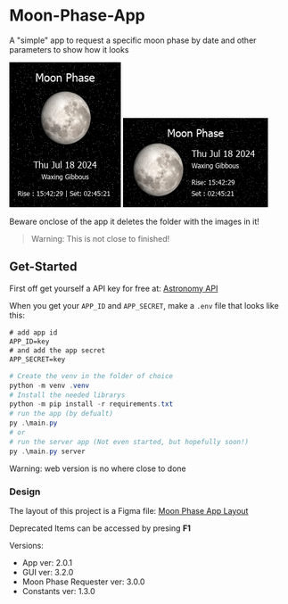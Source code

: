 # Moon-Phase-App

A "simple" app to request a specific moon phase by date and other parameters to show how it looks

![Demo 200x260](assets/images/demo_200x260.png "Demo_200x260")
![Demo 260x160](assets/images/demo_260x160.png "Demo_260x160")

Beware onclose of the app it deletes the folder with the images in it!

> Warning: This is not close to finished!

## Get-Started

First off get yourself a API key for free at: [Astronomy API](https://docs.astronomyapi.com/)

When you get your `APP_ID` and `APP_SECRET`, make a `.env` file that looks like this:

```properties
# add app id
APP_ID=key
# and add the app secret
APP_SECRET=key
```

```PowerShell
# Create the venv in the folder of choice
python -m venv .venv
# Install the needed librarys
python -m pip install -r requirements.txt
# run the app (by defualt)
py .\main.py
# or
# run the server app (Not even started, but hopefully soon!)
py .\main.py server
```

Warning: web version is no where close to done

### Design

The layout of this project is a Figma file:
[Moon Phase App Layout](https://www.figma.com/design/45IkxmpJ02QLcfx7dg3Ve6/Moon-Phase-App?node-id=0-1&t=NAOEOGGjnye4eSVL-1)

Deprecated Items can be accessed by presing **F1**

Versions:

- App ver: 2.0.1
- GUI ver: 3.2.0
- Moon Phase Requester ver: 3.0.0
- Constants ver: 1.3.0
